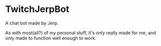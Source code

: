 # TwitchJerpBot
A chat bot made by Jerp.

As with most(all?) of my personal stuff, it's only really made for me, and only made to function well enough to work.
